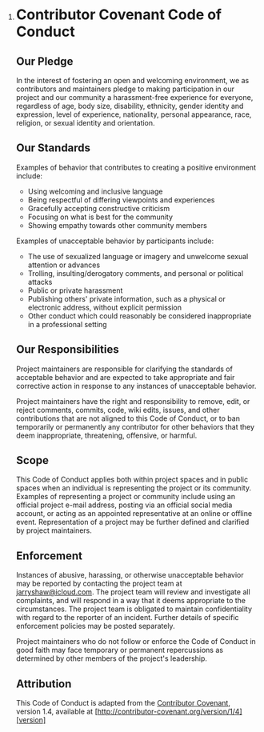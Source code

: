 1. # Contributor Covenant Code of Conduct

   ## Our Pledge

   In the interest of fostering an open and welcoming environment, we as contributors and maintainers pledge to making participation in our project and our community a harassment-free experience for everyone, regardless of age, body size, disability, ethnicity, gender identity and expression, level of experience, nationality, personal appearance, race, religion, or sexual identity and orientation.

   ## Our Standards

   Examples of behavior that contributes to creating a positive environment include:

   * Using welcoming and inclusive language
   * Being respectful of differing viewpoints and experiences
   * Gracefully accepting constructive criticism
   * Focusing on what is best for the community
   * Showing empathy towards other community members

   Examples of unacceptable behavior by participants include:

   * The use of sexualized language or imagery and unwelcome sexual attention or advances
   * Trolling, insulting/derogatory comments, and personal or political attacks
   * Public or private harassment
   * Publishing others' private information, such as a physical or electronic address, without explicit permission
   * Other conduct which could reasonably be considered inappropriate in a professional setting

   ## Our Responsibilities

   Project maintainers are responsible for clarifying the standards of acceptable behavior and are expected to take appropriate and fair corrective action in response to any instances of unacceptable behavior.

   Project maintainers have the right and responsibility to remove, edit, or reject comments, commits, code, wiki edits, issues, and other contributions that are not aligned to this Code of Conduct, or to ban temporarily or permanently any contributor for other behaviors that they deem inappropriate, threatening, offensive, or harmful.

   ## Scope

   This Code of Conduct applies both within project spaces and in public spaces when an individual is representing the project or its community. Examples of representing a project or community include using an official project e-mail address, posting via an official social media account, or acting as an appointed representative at an online or offline event. Representation of a project may be further defined and clarified by project maintainers.

   ## Enforcement

   Instances of abusive, harassing, or otherwise unacceptable behavior may be reported by contacting the project team at jarryshaw@icloud.com. The project team will review and investigate all complaints, and will respond in a way that it deems appropriate to the circumstances. The project team is obligated to maintain confidentiality with regard to the reporter of an incident. Further details of specific enforcement policies may be posted separately.

   Project maintainers who do not follow or enforce the Code of Conduct in good faith may face temporary or permanent repercussions as determined by other members of the project's leadership.

   ## Attribution

   This Code of Conduct is adapted from the [Contributor Covenant][homepage], version 1.4, available at [http://contributor-covenant.org/version/1/4][version]

   [homepage]: http://contributor-covenant.org
   [version]: http://contributor-covenant.org/version/1/4/

